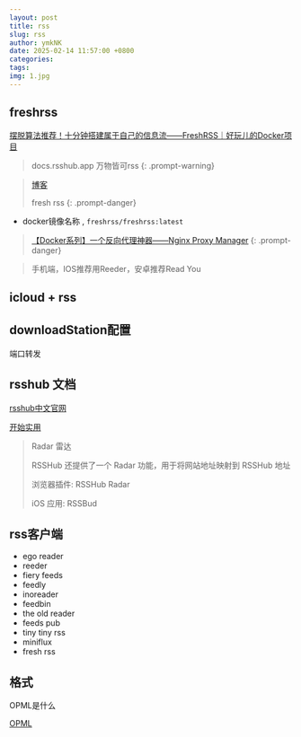```yaml
---
layout: post
title: rss
slug: rss
author: ymkNK
date: 2025-02-14 11:57:00 +0800
categories: 
tags: 
img: 1.jpg
---
```


## freshrss

[摆脱算法推荐！十分钟搭建属于自己的信息流——FreshRSS｜好玩儿的Docker项目](https://www.bilibili.com/video/BV1s4noe5EPb/?spm_id_from=333.337.search-card.all.click&vd_source=31e016075d5dc418e05dd62618989320)
> docs.rsshub.app 万物皆可rss
{: .prompt-warning}

> [博客](https://blog.laoda.de/archives/docker-compose-install-freshrss)
>  
> fresh rss
{: .prompt-danger}
- docker镜像名称 , `freshrss/freshrss:latest`

> [【Docker系列】一个反向代理神器——Nginx Proxy Manager](https://blog.laoda.de/archives/nginxproxymanager)
{: .prompt-danger}

> 手机端，IOS推荐用Reeder，安卓推荐Read You



## icloud + rss




## downloadStation配置

端口转发


## rsshub 文档

[rsshub中文官网](https://docs.rsshub.app/zh/)

[开始实用](https://docs.rsshub.app/zh/guide/)
> Radar 雷达
> 
> RSSHub 还提供了一个 Radar 功能，用于将网站地址映射到 RSSHub 地址
> 
> 浏览器插件: RSSHub Radar
> 
> iOS 应用: RSSBud


## rss客户端

- ego reader
- reeder
- fiery feeds
- feedly
- inoreader
- feedbin
- the old reader
- feeds pub
- tiny tiny rss
- miniflux
- fresh rss


## 格式

OPML是什么

[OPML](https://en.wikipedia.org/wiki/OPML)
